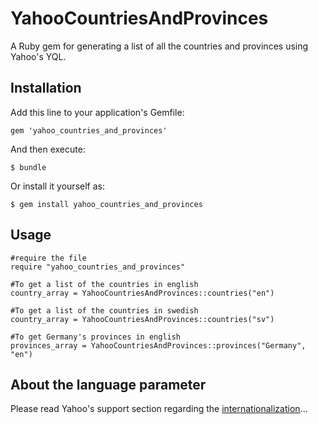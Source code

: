 # YahooCountriesAndProvinces

A Ruby gem for generating a list of all the countries and provinces using Yahoo's YQL.

## Installation

Add this line to your application's Gemfile:

    gem 'yahoo_countries_and_provinces'

And then execute:

    $ bundle

Or install it yourself as:

    $ gem install yahoo_countries_and_provinces


## Usage

    #require the file
    require "yahoo_countries_and_provinces"
    
    #To get a list of the countries in english
    country_array = YahooCountriesAndProvinces::countries("en")

    #To get a list of the countries in swedish
    country_array = YahooCountriesAndProvinces::countries("sv")

    #To get Germany's provinces in english
    provinces_array = YahooCountriesAndProvinces::provinces("Germany", "en")


## About the language parameter
Please read Yahoo's support section regarding the [internationalization](https://developer.yahoo.com/social/rest_api_guide/web-services-i18n.html)...